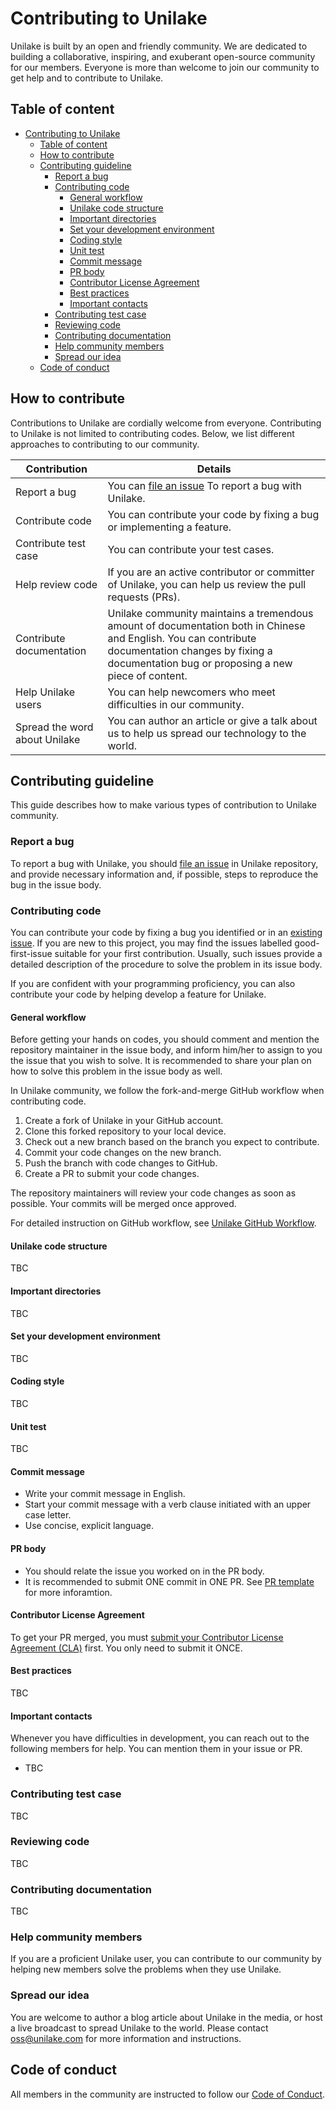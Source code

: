 # Contributing to Unilake

Unilake is built by an open and friendly community. We are dedicated to building a collaborative, inspiring, and exuberant open-source community for our members. Everyone is more than welcome to join our community to get help and to contribute to Unilake.

## Table of content

- [Contributing to Unilake](#contributing-to-unilake)
  - [Table of content](#table-of-content)
  - [How to contribute](#how-to-contribute)
  - [Contributing guideline](#contributing-guideline)
    - [Report a bug](#report-a-bug)
    - [Contributing code](#contributing-code)
      - [General workflow](#general-workflow)
      - [Unilake code structure](#unilake-code-structure)
      - [Important directories](#important-directories)
      - [Set your development environment](#set-your-development-environment)
      - [Coding style](#coding-style)
      - [Unit test](#unit-test)
      - [Commit message](#commit-message)
      - [PR body](#pr-body)
      - [Contributor License Agreement](#contributor-license-agreement)
      - [Best practices](#best-practices)
      - [Important contacts](#important-contacts)
    - [Contributing test case](#contributing-test-case)
    - [Reviewing code](#reviewing-code)
    - [Contributing documentation](#contributing-documentation)
    - [Help community members](#help-community-members)
    - [Spread our idea](#spread-our-idea)
  - [Code of conduct](#code-of-conduct)

## How to contribute

Contributions to Unilake are cordially welcome from everyone. Contributing to Unilake is not limited to contributing codes. Below, we list different approaches to contributing to our community.

| Contribution                  | Details                                                                                                                                                                                                   |
| ----------------------------- | --------------------------------------------------------------------------------------------------------------------------------------------------------------------------------------------------------- |
| Report a bug                  | You can [file an issue](https://github.com/unilakehq/unilake/issues/new/choose) To report a bug with Unilake.                                                                                             |
| Contribute code               | You can contribute your code by fixing a bug or implementing a feature.                                                                                                                                   |
| Contribute test case          | You can contribute your test cases.                                                                                                                                                                       |
| Help review code              | If you are an active contributor or committer of Unilake, you can help us review the pull requests (PRs).                                                                                                 |
| Contribute documentation      | Unilake community maintains a tremendous amount of documentation both in Chinese and English. You can contribute documentation changes by fixing a documentation bug or proposing a new piece of content. |
| Help Unilake users            | You can help newcomers who meet difficulties in our community.                                                                                                                                            |
| Spread the word about Unilake | You can author an article or give a talk about us to help us spread our technology to the world.                                                                                                          |

## Contributing guideline

This guide describes how to make various types of contribution to Unilake community.

### Report a bug

To report a bug with Unilake, you should [file an issue](https://github.com/unilakehq/Unilake/issues/new/choose) in Unilake repository, and provide necessary information and, if possible, steps to reproduce the bug in the issue body.

### Contributing code

You can contribute your code by fixing a bug you identified or in an [existing issue](https://github.com/unilakehq/Unilake/issues). If you are new to this project, you may find the issues labelled good-first-issue suitable for your first contribution. Usually, such issues provide a detailed description of the procedure to solve the problem in its issue body.

If you are confident with your programming proficiency, you can also contribute your code by helping develop a feature for Unilake.

#### General workflow

Before getting your hands on codes, you should comment and mention the repository maintainer in the issue body, and inform him/her to assign to you the issue that you wish to solve. It is recommended to share your plan on how to solve this problem in the issue body as well.

In Unilake community, we follow the fork-and-merge GitHub workflow when contributing code.

1. Create a fork of Unilake in your GitHub account.
2. Clone this forked repository to your local device.
3. Check out a new branch based on the branch you expect to contribute.
4. Commit your code changes on the new branch.
5. Push the branch with code changes to GitHub.
6. Create a PR to submit your code changes.

The repository maintainers will review your code changes as soon as possible. Your commits will be merged once approved.

For detailed instruction on GitHub workflow, see [Unilake GitHub Workflow](https://github.com/unilakehq/community/blob/main/Contributors/guide/workflow.md).

#### Unilake code structure

TBC

#### Important directories

TBC

#### Set your development environment

TBC

#### Coding style

TBC

#### Unit test

TBC

#### Commit message

- Write your commit message in English.
- Start your commit message with a verb clause initiated with an upper case letter.
- Use concise, explicit language.

#### PR body

- You should relate the issue you worked on in the PR body.
- It is recommended to submit ONE commit in ONE PR.
See [PR template](https://github.com/unilakehq/unilake/blob/main/.github/PULL_REQUEST_TEMPLATE.md) for more inforamtion.

#### Contributor License Agreement

To get your PR merged, you must [submit your Contributor License Agreement (CLA)](https://cla-assistant.io/unilakehq/unilake) first. You only need to submit it ONCE.

#### Best practices

TBC

#### Important contacts

Whenever you have difficulties in development, you can reach out to the following members for help. You can mention them in your issue or PR.

- TBC

### Contributing test case

TBC

### Reviewing code

TBC

### Contributing documentation

TBC

### Help community members

If you are a proficient Unilake user, you can contribute to our community by helping new members solve the problems when they use Unilake.

### Spread our idea

You are welcome to author a blog article about Unilake in the media, or host a live broadcast to spread Unilake to the world. Please contact oss@unilake.com for more information and instructions.

## Code of conduct

All members in the community are instructed to follow our [Code of Conduct](https://github.com/unilakehq/unilake/blob/main/CODE_OF_CONDUCT.md).